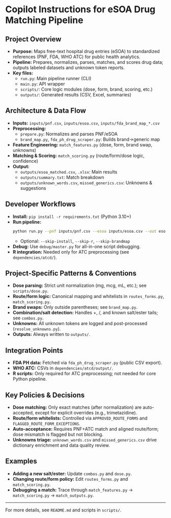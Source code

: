 # Copilot Instructions for eSOA Drug Matching Pipeline

## Project Overview
- **Purpose:** Maps free-text hospital drug entries (eSOA) to standardized references (PNF, FDA, WHO ATC) for public health analytics.
- **Pipeline:** Prepares, normalizes, parses, matches, and scores drug data; outputs labeled datasets and unknown token reports.
- **Key files:**
  - `run.py`: Main pipeline runner (CLI)
  - `main.py`: API wrapper
  - `scripts/`: Core logic modules (dose, form, brand, scoring, etc.)
  - `outputs/`: Generated results (CSV, Excel, summaries)

## Architecture & Data Flow
- **Inputs:** `inputs/pnf.csv`, `inputs/esoa.csv`, `inputs/fda_brand_map_*.csv`
- **Preprocessing:**
  - `prepare.py`: Normalizes and parses PNF/eSOA
  - `brand_map.py`, `fda_ph_drug_scraper.py`: Builds brand→generic map
- **Feature Engineering:** `match_features.py` (dose, form, brand swap, unknowns)
- **Matching & Scoring:** `match_scoring.py` (route/form/dose logic, confidence)
- **Output:**
  - `outputs/esoa_matched.csv`, `.xlsx`: Main results
  - `outputs/summary.txt`: Match breakdown
  - `outputs/unknown_words.csv`, `missed_generics.csv`: Unknowns & suggestions

## Developer Workflows
- **Install:** `pip install -r requirements.txt` (Python 3.10+)
- **Run pipeline:**
  ```bash
  python run.py --pnf inputs/pnf.csv --esoa inputs/esoa.csv --out esoa_matched.csv
  ```
  - Optional: `--skip-install`, `--skip-r`, `--skip-brandmap`
- **Debug:** Use `debug/master.py` for all-in-one script debugging.
- **R integration:** Needed only for ATC preprocessing (see `dependencies/atcd/`).

## Project-Specific Patterns & Conventions
- **Dose parsing:** Strict unit normalization (mg, mcg, mL, etc.); see `scripts/dose.py`.
- **Route/form logic:** Canonical mapping and whitelists in `routes_forms.py`, `match_scoring.py`.
- **Brand swaps:** Only outside parentheses; see `brand_map.py`.
- **Combination/salt detection:** Handles +, /, and known salt/ester tails; see `combos.py`.
- **Unknowns:** All unknown tokens are logged and post-processed (`resolve_unknowns.py`).
- **Outputs:** Always written to `outputs/`.

## Integration Points
- **FDA PH data:** Fetched via `fda_ph_drug_scraper.py` (public CSV export).
- **WHO ATC:** CSVs in `dependencies/atcd/output/`.
- **R scripts:** Only required for ATC preprocessing; not needed for core Python pipeline.

## Key Policies & Decisions
- **Dose matching:** Only exact matches (after normalization) are auto-accepted, except for explicit overrides (e.g., trimetazidine).
- **Route/form whitelists:** Controlled via `APPROVED_ROUTE_FORMS` and `FLAGGED_ROUTE_FORM_EXCEPTIONS`.
- **Auto-acceptance:** Requires PNF+ATC match and aligned route/form; dose mismatch is flagged but not blocking.
- **Unknowns triage:** `unknown_words.csv` and `missed_generics.csv` drive dictionary enrichment and data quality review.

## Examples
- **Adding a new salt/ester:** Update `combos.py` and `dose.py`.
- **Changing route/form policy:** Edit `routes_forms.py` and `match_scoring.py`.
- **Debugging a match:** Trace through `match_features.py` → `match_scoring.py` → `match_outputs.py`.

---
For more details, see `README.md` and scripts in `scripts/`.
